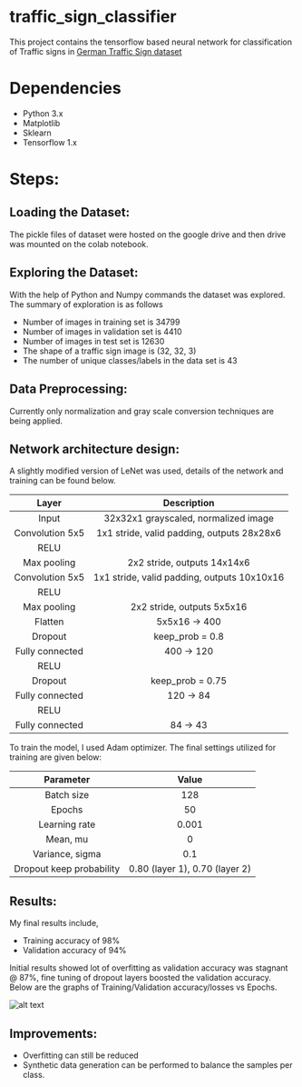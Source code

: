 # traffic_sign_classifier

This project contains the tensorflow based neural network for classification of Traffic signs in [German Traffic Sign dataset](http://benchmark.ini.rub.de/?section=gtsrb&subsection=dataset)

# Dependencies

* Python 3.x
* Matplotlib
* Sklearn
* Tensorflow 1.x

# Steps:

## Loading the Dataset:

The pickle files of dataset were hosted on the google drive and then drive was mounted on the colab notebook.

## Exploring the Dataset:

With the help of Python and Numpy commands the dataset was explored. The summary of exploration is as follows

* Number of images in training set is 34799
* Number of images in validation set is 4410
* Number of images in test set is 12630
* The shape of a traffic sign image is (32, 32, 3)
* The number of unique classes/labels in the data set is 43

## Data Preprocessing:

Currently only normalization and gray scale conversion techniques are being applied. 

## Network architecture design:

A slightly modified version of LeNet was used, details of the network and training can be found below.

| Layer         		|     Description	        					| 
|:---------------------:|:---------------------------------------------:| 
| Input         		| 32x32x1 grayscaled, normalized image   							| 
| Convolution 5x5     	| 1x1 stride, valid padding, outputs 28x28x6 	|
| RELU					|												|
| Max pooling	      	| 2x2 stride,  outputs 14x14x6 				|
| Convolution 5x5     	| 1x1 stride, valid padding, outputs 10x10x16 	|
| RELU					|												|
| Max pooling	      	| 2x2 stride,  outputs 5x5x16 				|
| Flatten					|					5x5x16 -> 400							|
| Dropout     | keep_prob = 0.8    |
| Fully connected    | 400 -> 120 |
| RELU					|												|
| Dropout     | keep_prob = 0.75    |
| Fully connected    | 120 -> 84 |
| RELU					|												|
| Fully connected    | 84 -> 43 |

To train the model, I used Adam optimizer. The final settings utilized for training are given below:

| Parameter        		|     Value        					| 
|:---------------------:|:-------------------------------------:| 
| Batch size         		| 128   							| 
| Epochs     	| 50 	|
| Learning rate					|		0.001										|
| Mean, mu	      	| 0 				|
| Variance, sigma     	| 0.1 	|
| Dropout keep probability | 0.80 (layer 1), 0.70 (layer 2)|

## Results:

My final results include,

* Training accuracy of 98%
* Validation accuracy of 94%

Initial results showed lot of overfitting as validation accuracy was stagnant @ 87%, fine tuning of dropout layers boosted the validation accuracy.
Below are the graphs of Training/Validation accuracy/losses vs Epochs.

![alt text](https://github.com/mvish7/traffic_sign_classifier/tree/master/images/graphs.png)

## Improvements:

* Overfitting can still be reduced
* Synthetic data generation can be performed to balance the samples per class.